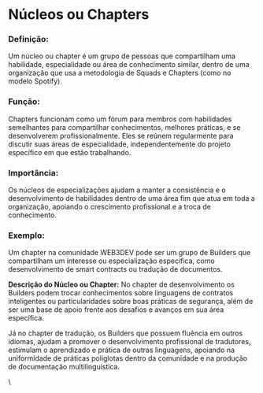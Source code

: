 # Núcleos ou Chapters

### Definição:&#x20;

Um núcleo ou chapter é um grupo de pessoas que compartilham uma habilidade, especialidade ou área de conhecimento similar, dentro de uma organização que usa a metodologia de Squads e Chapters (como no modelo Spotify).

### Função:&#x20;

Chapters funcionam como um fórum para membros com habilidades semelhantes para compartilhar conhecimentos, melhores práticas, e se desenvolverem profissionalmente. Eles se reúnem regularmente para discutir suas áreas de especialidade, independentemente do projeto específico em que estão trabalhando.

### Importância:&#x20;

Os núcleos de especializações ajudam a manter a consistência e o desenvolvimento de habilidades dentro de uma área fim que atua em toda a organização, apoiando o crescimento profissional e a troca de conhecimento.

### Exemplo:

Um chapter na comunidade WEB3DEV pode ser um grupo de Builders que compartilham um interesse ou especialização específica, como desenvolvimento de smart contracts ou tradução de documentos.

**Descrição do Núcleo ou Chapter:** No chapter de desenvolvimento os Builders podem trocar conhecimentos sobre linguagens de contratos inteligentes ou particularidades sobre boas práticas de segurança, além de ser uma base de apoio frente aos desafios e avanços em sua área específica.&#x20;

Já no chapter de tradução, os Builders que possuem fluência em outros idiomas, ajudam a promover o desenvolvimento profissional de tradutores, estimulam o aprendizado e prática de outras linguagens, apoiando na uniformidade de práticas poliglotas dentro da comunidade e na produção de documentação multilinguística.

\
